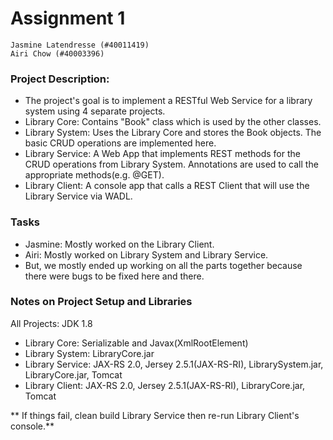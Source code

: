 # Assignment 1
```
Jasmine Latendresse (#40011419)
Airi Chow (#40003396)
```

### Project Description:
- The project's goal is to implement a RESTful Web Service for a library system
  using 4 separate projects.
- Library Core: Contains "Book" class which is used by the other classes.
- Library System: Uses the Library Core and stores the Book objects. The basic CRUD operations are implemented here.
- Library Service: A Web App that implements REST methods for the CRUD operations from Library System. Annotations are used to call the appropriate methods(e.g. @GET).
- Library Client: A console app that calls a REST Client that will use the Library Service via WADL.

### Tasks
- Jasmine: Mostly worked on the Library Client.
- Airi: Mostly worked on Library System and Library Service.
- But, we mostly ended up working on all the parts together because there were bugs to be fixed here and there.

### Notes on Project Setup and Libraries
All Projects: JDK 1.8
- Library Core: Serializable and Javax(XmlRootElement)
- Library System: LibraryCore.jar
- Library Service: JAX-RS 2.0, Jersey 2.5.1(JAX-RS-RI), LibrarySystem.jar, LibraryCore.jar, Tomcat
- Library Client: JAX-RS 2.0, Jersey 2.5.1(JAX-RS-RI), LibraryCore.jar, Tomcat

** If things fail, clean build Library Service then re-run Library Client's console.**
